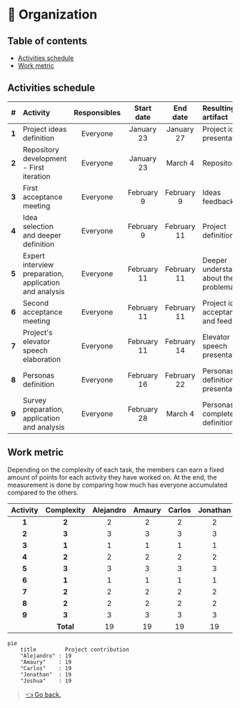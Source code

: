 # 📅 Organization

## Table of contents

- [Activities schedule](#activities-schedule)
- [Work metric](#work-metric)

## Activities schedule

|   #   | Activity                                               | Responsibles | Start date  |  End date   | Resulting artifact                         |
| :---: | :----------------------------------------------------- | :----------: | :---------: | :---------: | :----------------------------------------- |
| **1** | Project ideas definition                               |   Everyone   | January 23  | January 27  | Project ideas presentation                 |
| **2** | Repository development - First iteration               |   Everyone   | January 23  |   March 4   | Repository                                 |
| **3** | First acceptance meeting                               |   Everyone   | February 9  | February 9  | Ideas feedback                             |
| **4** | Idea selection and deeper definition                   |   Everyone   | February 9  | February 11 | Project definition                         |
| **5** | Expert interview preparation, application and analysis |   Everyone   | February 11 | February 11 | Deeper understanding about the problematic |
| **6** | Second acceptance meeting                              |   Everyone   | February 11 | February 11 | Project idea acceptance and feedback       |
| **7** | Project's elevator speech elaboration                  |   Everyone   | February 11 | February 14 | Elevator speech presentation               |
| **8** | Personas definition                                    |   Everyone   | February 16 | February 22 | Personas definition presentation           |
| **9** | Survey preparation, application and analysis           |   Everyone   | February 28 |   March 4   | Personas complete definition               |

## Work metric

Depending on the complexity of each task, the members can earn a fixed amount of points for each activity they have worked on. At the end, the measurement is done by comparing how much has everyone accumulated compared to the others.

| Activity | Complexity | Alejandro | Amaury | Carlos | Jonathan | Joshua |
| :------: | :--------: | :-------: | :----: | :----: | :------: | :----: |
|  **1**   |   **2**    |     2     |   2    |   2    |    2     |   2    |
|  **2**   |   **3**    |     3     |   3    |   3    |    3     |   3    |
|  **3**   |   **1**    |     1     |   1    |   1    |    1     |   1    |
|  **4**   |   **2**    |     2     |   2    |   2    |    2     |   2    |
|  **5**   |   **3**    |     3     |   3    |   3    |    3     |   3    |
|  **6**   |   **1**    |     1     |   1    |   1    |    1     |   1    |
|  **7**   |   **2**    |     2     |   2    |   2    |    2     |   2    |
|  **8**   |   **2**    |     2     |   2    |   2    |    2     |   2    |
|  **9**   |   **3**    |     3     |   3    |   3    |    3     |   3    |
|          | **Total**  |    19     |   19   |   19   |    19    |   19   |

```mermaid
pie
    title         Project contribution
    "Alejandro" : 19
    "Amaury"    : 19
    "Carlos"    : 19
    "Jonathan"  : 19
    "Joshua"    : 19
```

> [👈 Go back.](./index.md)
